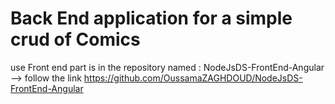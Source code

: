 # Back End application for a simple crud of Comics 
use Front end part is in the repository named :  NodeJsDS-FrontEnd-Angular --> follow the link 
https://github.com/OussamaZAGHDOUD/NodeJsDS-FrontEnd-Angular
